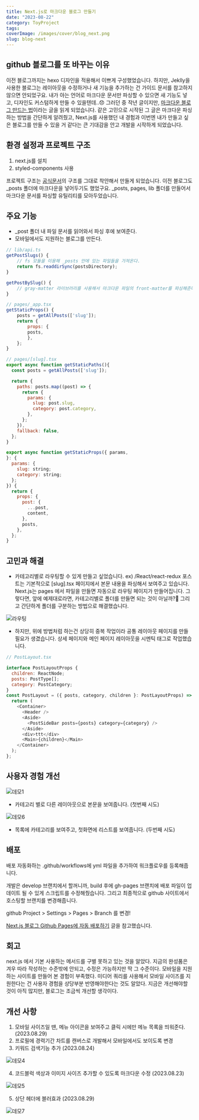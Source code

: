 ```yaml
---
title: Next.js로 마크다운 블로그 만들기
date: "2023-08-22"
category: ToyProject
tags:
coverImage: /images/cover/blog_next.png
slug: blog-next
---
```


## github 블로그를 또 바꾸는 이유

이전 블로그까지는 hexo 디자인을 적용해서 이쁘게 구성했었습니다. 하지만, Jeklly을 사용한 블로그는 레이아웃을 수정하거나 새 기능을 추가하는 건 가이드 문서를 참고하지 않으면 안되었구요. 내가 아는 언어로 마크다운 문서만 파싱할 수 있으면 새 기능도 넣고, 디자인도 커스텀하게 만들 수 있을텐데..😞 그러던 중 작년 글이지만, [마크다운 블로그 만드는 법](https://velog.io/@ctdlog/Next.js%EB%A1%9C-%EB%A7%88%ED%81%AC%EB%8B%A4%EC%9A%B4-%EB%B8%94%EB%A1%9C%EA%B7%B8-%EB%A7%8C%EB%93%A4%EA%B8%B0)이라는 글을 읽게 되었습니다. 같은 고민으로 시작된 그 글은 마크다운 파싱하는 방법을  간단하게 알려줬고, Next.js를 사용했던 내 경험과 이번엔 내가 만들고 싶은 블로그를 만들 수 있을 거 같다는 큰 기대감을 안고 개발을 시작하게 되었습니다.

## 환경 설정과 프로젝트 구조

1. next.js를 설치
2. styled-components 사용

프로젝트 구조는 [공식문서](https://github.com/vercel/next.js/tree/canary/examples/blog-starter)의 구조를 그대로 착안해서 만들게 되었습니다. 이전 블로그도 _posts 폴더에 마크다운을 넣어두기도 했었구요. _posts, pages, lib 폴더를 만들어서 마크다운 문서를 파싱할 유틸리티를 모아두었습니다.


## 주요 기능 

- _post 폴더 내 파일 문서를 읽어와서 파싱 후에 보여준다.
- 모바일에서도 지원하는 블로그를 만든다. 
```js
// lib/api.ts
getPostSlugs() {
    // fs 모듈을 이용해 _posts 안에 있는 파일들을 가져온다.
    return fs.readdirSync(postsDirectory);
}

getPostBySlug() {
    // gray-matter 라이브러리를 사용해서 마크다운 파일의 front-matter를 파싱해준다. 
}
```

```js
// pages/_app.tsx
getStaticProps() {
    posts = getAllPosts(['slug']);
    return {
        props: {
        posts,
        },
    };
}

// pages/[slug].tsx
export async function getStaticPaths(){
  const posts = getAllPosts(['slug']);

  return {
    paths: posts.map((post) => {
      return {
        params: {
          slug: post.slug,
          category: post.category,
        },
      };
    }),
    fallback: false,
  }; 
}

export async function getStaticProps({ params,
}: {
  params: {
    slug: string;
    category: string;
  };
}) {
  return {
    props: {
      post: {
        ...post,
        content,
      },
      posts,
    },
  };
}
```

## 고민과 해결
- 카테고리별로 라우팅할 수 있게 만들고 싶었습니다. ex) /React/react-redux
포스트는 기본적으로 [slug].tsx 페이지에서 본문 내용을 파싱해서 보여주고 있습니다. Next.js는 pages 에서 파일을 만들면 자동으로 라우팅 페이지가 만들어집니다. 그렇다면, 앞에 예제대로라면, 카테고리별로 폴더를 만들면 되는 것이 아닐까?🤔 그리고 간단하게 폴더를 구분하는 방법으로 해결했습니다. 

![라우팅](/images/post/blog_next_3.png "20%")

- 하지만, 위에 방법처럼 하는건 상당히 중복 작업이라 공통 레이아웃 페이지를 만들 필요가 생겼습니다.
상세 페이지와 메인 페이지 레이아웃을 시멘틱 태그로 작업했습니다.

```js
// PostLayout.tsx

interface PostLayoutProps {
  children: ReactNode;
  posts: PostType[];
  category: PostCategory;
}
const PostLayout = ({ posts, category, children }: PostLayoutProps) => {
  return (
    <Container>
      <Header />
      <Aside>
        <PostSideBar posts={posts} category={category} />
      </Aside>
      <div>ttt</div>
      <Main>{children}</Main>
    </Container>
  );
};
```

## 사용자 경험 개선

![데모1](/images/post/blog_next_1.png)
- 카테고리 별로 다른 레이아웃으로 본문을 보여줍니다. (첫번째 시도)

![데모6](/images/post/blog_next_6.png)
- 목록에 카테고리를 보여주고, 첫화면에 리스트를 보여줍니다. (두번째 시도) 


## 배포

배포 자동화하는 .github/workflows에 yml 파일을 추가하여 워크플로우를 등록해줍니다.

개발은 develop 브랜치에서 할꺼니까, build 후에 gh-pages 브랜치에 배포 파일이 업데이트 될 수 있게 스크립트를 수정해줬습니다. 그리고 최종적으로 github 사이트에서 호스팅할 브랜치를 변경해줍니다.

github Project > Settings > Pages > Branch 를 변경!

[Next.js 블로그 Github Pages에 자동 배포하기](https://bepyan.github.io/blog/nextjs-blog/4-deploy) 글을 참고했습니다.

## 회고

next.js 에서 기본 사용하는 메서드를 구별 못하고 있는 것을 알았다. 지금의 완성품은 겨우 따라 작성하는 수준밖에 안되고, 수정은 가능하지만 딱 그 수준이다. 모바일을 지원하는 사이트를 만들어 본 경험이 부족했다. 미디어 쿼리를 사용해서 모바일 사이즈를 지원한다는 건 사용자 경험을 상당부분 반영해야한다는 것도 알았다. 지금은 개선해야할 것이 아직 많지만, 블로그는 조금씩 개선할 생각이다.

## 개선 사항

1. 모바일 사이즈일 땐, 메뉴 아이콘을 보여주고 클릭 시에만 메뉴 목록을 띄워준다. (2023.08.29)
2. 프로필에 경력기간 차트를 캔버스로 개발해서 모바일에서도 보이도록 변경
3. 키워드 검색기능 추가 (2023.08.24)

![데모4](/images/post/blog_next_4.png "50%")

4. 코드블럭 색상과 이미지 사이즈 추가할 수 있도록 마크다운 수정 (2023.08.23)

![데모5](/images/post/blog_next_5.png)

5. 상단 헤더에 블러효과 (2023.08.29)

![데모7](/images/post/blog_next_7.png)
